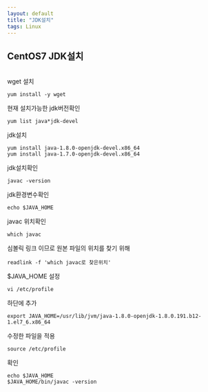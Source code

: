 ```yaml
---
layout: default
title: "JDK설치"
tags: Linux
---
```


CentOS7 JDK설치
---------------

<br>wget 설치
```
yum install -y wget
```


현재 설치가능한 jdk버전확인
```
yum list java*jdk-devel
```


jdk설치
```
yum install java-1.8.0-openjdk-devel.x86_64
yum install java-1.7.0-openjdk-devel.x86_64
```


jdk설치확인
```
javac -version
```


jdk환경변수확인
```
echo $JAVA_HOME
```


javac 위치확인
```
which javac
```


심볼릭 링크 이므로 원본 파일의 위치를 찾기 위해
```
readlink -f 'which javac로 찾은위치'
```


$JAVA_HOME 설정
```
vi /etc/profile
```


하단에 추가
```
export JAVA_HOME=/usr/lib/jvm/java-1.8.0-openjdk-1.8.0.191.b12-1.el7_6.x86_64
```


수정한 파일을 적용
```
source /etc/profile
```


확인
```
echo $JAVA_HOME
$JAVA_HOME/bin/javac -version
```